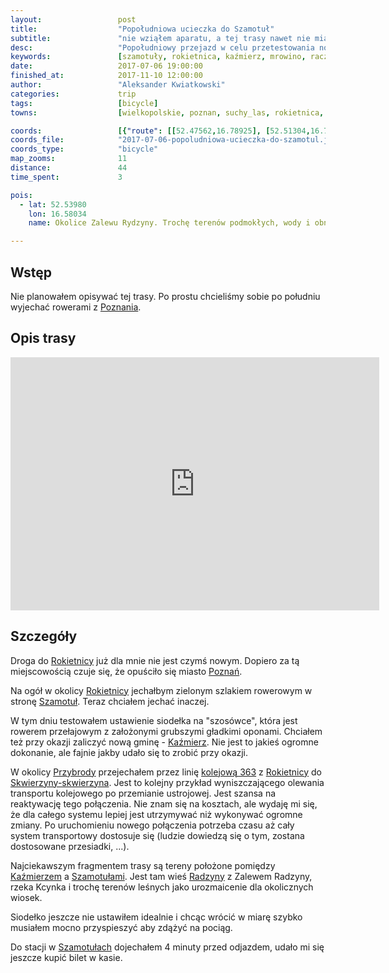 ```yaml
---
layout:                 post
title:                  "Popołudniowa ucieczka do Szamotuł"
subtitle:               "nie wziąłem aparatu, a tej trasy nawet nie miałem tutaj opisywać"
desc:                   "Popołudniowy przejazd w celu przetestowania nowej opony i siodełka zaowocował odkryciem ciekawych terenów na południe od Szamotuł"
keywords:               [szamotuły, rokietnica, kaźmierz, mrowino, raczyny, zalew Radzyny]
date:                   2017-07-06 19:00:00
finished_at:            2017-11-10 12:00:00
author:                 "Aleksander Kwiatkowski"
categories:             trip
tags:                   [bicycle]
towns:                  [wielkopolskie, poznan, suchy_las, rokietnica, kazmierz, szamotuly]

coords:                 [{"route": [[52.47562,16.78925], [52.51304,16.73209], [52.51815,16.70994], [52.51053,16.66582], [52.51983,16.66273], [52.51251,16.58738], [52.53852,16.58017], [52.58110,16.60918], [52.60289,16.58617]], "type": "bicycle"}]
coords_file:            "2017-07-06-popoludniowa-ucieczka-do-szamotul.json"
coords_type:            "bicycle"
map_zooms:              11
distance:               44
time_spent:             3

pois:
  - lat: 52.53980
    lon: 16.58034
    name: Okolice Zalewu Rydzyny. Trochę terenów podmokłych, wody i obniżenie terenu.

---
```


[wiki-linia-363]: https://pl.wikipedia.org/wiki/Linia_kolejowa_nr_363

[wiki-rokietnica]: https://pl.wikipedia.org/wiki/Rokietnica_(wojew%C3%B3dztwo_wielkopolskie)
[wiki-poznan]: https://pl.wikipedia.org/wiki/Pozna%C5%84
[wiki-szamotuly]: https://pl.wikipedia.org/wiki/Szamotu%C5%82y
[wiki-gmina-kazmierz]: https://pl.wikipedia.org/wiki/Ka%C5%BAmierz_(gmina)
[wiki-przybroda]: https://pl.wikipedia.org/wiki/Przybroda
[wiki-skwierzyna]: https://pl.wikipedia.org/wiki/Skwierzyna
[wiki-kazmierz]: https://pl.wikipedia.org/wiki/Ka%C5%BAmierz
[wiki-radzyny]: https://pl.wikipedia.org/wiki/Radzyny


Wstęp
-----

Nie planowałem opisywać tej trasy. Po prostu chcieliśmy sobie po południu
wyjechać rowerami z [Poznania][wiki-poznan].

Opis trasy
----------

<iframe height='405' width='590' frameborder='0' allowtransparency='true' scrolling='no' src='https://www.strava.com/activities/1070736870/embed/aecb00ff78f1f9f9a11a2d4fa050097b5bf402e7'></iframe>

Szczegóły
---------

Droga do [Rokietnicy][wiki-rokietnica] już dla mnie nie jest czymś nowym.
Dopiero za tą miejscowością czuje się, że opuściło się
miasto [Poznań][wiki-poznan].

Na ogół w okolicy [Rokietnicy][wiki-rokietnica] jechałbym zielonym szlakiem
rowerowym w stronę [Szamotuł][wiki-szamotuly]. Teraz chciałem jechać inaczej.

W tym dniu testowałem ustawienie siodełka na "szosówce",
która jest rowerem przełajowym z założonymi grubszymi gładkimi oponami.
Chciałem też przy okazji zaliczyć nową gminę - [Kaźmierz][wiki-gmina-kazmierz].
Nie jest to jakieś ogromne dokonanie, ale fajnie jakby udało się to zrobić
przy okazji.

W okolicy [Przybrody][wiki-przybroda] przejechałem przez linię
[kolejową 363][wiki-linia-363] z [Rokietnicy][wiki-rokietnica] do
[Skwierzyny-skwierzyna][wiki-skwierzyna]. Jest to kolejny przykład wyniszczającego
olewania transportu kolejowego po przemianie ustrojowej. Jest szansa na
reaktywację tego połączenia. Nie znam się na kosztach, ale wydaję mi się, że
dla całego systemu lepiej jest utrzymywać niż wykonywać ogromne zmiany.
Po uruchomieniu nowego połączenia potrzeba czasu aż cały system transportowy
dostosuje się (ludzie dowiedzą się o tym, zostana dostosowane przesiadki, ...).

Najciekawszym fragmentem trasy są tereny położone pomiędzy [Kaźmierzem][wiki-kazmierz]
a [Szamotułami][wiki-szamotuly]. Jest tam wieś [Radzyny][wiki-radzyny] z
Zalewem Radzyny, rzeka Kcynka i trochę terenów leśnych jako urozmaicenie dla
okolicznych wiosek.

Siodełko jeszcze nie ustawiłem idealnie i chcąc wrócić w miarę szybko musiałem
mocno przyspieszyć aby zdążyć na pociąg.

Do stacji w [Szamotułach][wiki-szamotuly] dojechałem
4 minuty przed odjazdem, udało mi się jeszcze kupić bilet w kasie.
